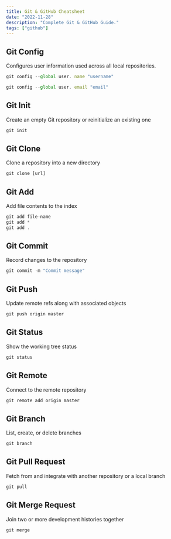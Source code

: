 ```yaml
---
title: Git & GitHub Cheatsheet
date: "2022-11-28"
description: "Complete Git & GitHub Guide."
tags: ["github"]
---
```


## Git Config

Configures user information used across all local repositories.

```jsx
git config --global user. name "username"

git config --global user. email "email"
```

## Git Init

Create an empty Git repository or reinitialize an existing one

```jsx
git init
```

## Git Clone

Clone a repository into a new directory

```jsx
git clone [url]
```

## Git Add

Add file contents to the index

```jsx
git add file-name
git add *
git add .
```

## Git Commit

Record changes to the repository

```jsx
git commit -m "Commit message"
```

## Git Push

Update remote refs along with associated objects

```jsx
git push origin master
```

## Git Status

Show the working tree status

```jsx
git status
```

## Git Remote

Connect to the remote repository

```jsx
git remote add origin master
```

## Git Branch

List, create, or delete branches

```jsx
git branch
```

## Git Pull Request

Fetch from and integrate with another repository or a local branch

```jsx
git pull
```

## Git Merge Request

Join two or more development histories together

```jsx
git merge
```
